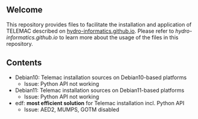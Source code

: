 ## Welcome 

This repository provides files to facilitate the installation and application of TELEMAC described on [hydro-informatics.github.io](https://hydro-informatics.github.io/install-telemac.html). Please refer to *hydro-informatics.github.io* to learn more about the usage of the files in this repository.

## Contents


* Debian10: Telemac installation sources on Debian10-based platforms
	* Issue: Python API not working
* Debian11: Telemac installation sources on Debian11-based platforms
	* Issue: Python API not working
* edf: **most efficient solution** for Telemac installation incl. Python API
	* Issue: AED2, MUMPS, GOTM disabled

